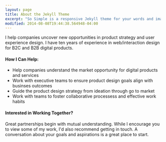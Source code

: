 ```yaml
---
layout: page
title: About the Jekyll Theme
excerpt: "So Simple is a responsive Jekyll theme for your words and images."
modified: 2014-08-08T19:44:38.564948-04:00
---
```


I help companies uncover new opportunities in product strategy and user experience design. I have ten years of experience in web/interaction design for B2C and B2B digital products. 

#### How I Can Help:

* Help companies understand the market opportunity for digital products and services
* Work with executive teams to ensure product design goals align with businses outcomes
* Guide the product design strategy from ideation through go to market
* Work with teams to foster collaborative processess and effective work habits

#### Interested in Working Together?

Great partnerships begin with mutual understanding. While I encourage you to view some of my work, I'd also recommend getting in touch. A conversation about your goals and aspirations is a great place to start.
